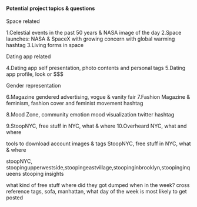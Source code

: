 #### Potential project topics & questions
Space related

1.Celestial events in the past 50 years & NASA image of the day
2.Space launches: NASA & SpaceX with growing concern with global warming hashtag
3.Living forms in space

Dating app related

4.Dating app self presentation, photo contents and personal tags
5.Dating app profile, look or $$$

Gender representation

6.Magazine gendered advertising, vogue & vanity fair
7.Fashion Magazine & feminism, fashion cover and feminist movement hashtag


8.Mood Zone, community emotion mood visualization twitter hashtag


9.StoopNYC, free stuff in NYC, what & where
10.Overheard NYC, what and where

tools to download account images & tags
StoopNYC, free stuff in NYC, what & where

stoopNYC, stoopingupperwestside,stoopingeastvillage,stoopinginbrooklyn,stoopinginqueens
stooping insights

what kind of free stuff
where did they got dumped
when in the week?
cross reference tags, sofa, manhattan, what day of the week is most likely to get posted
